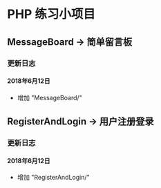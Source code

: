 # PHP 练习小项目

## **MessageBoard -> 简单留言板**
### 更新日志
#### 2018年6月12日
 - 增加 "MessageBoard/"

## **RegisterAndLogin -> 用户注册登录**
### 更新日志
#### 2018年6月12日
 - 增加 "RegisterAndLogin/"
 